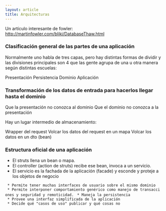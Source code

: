 ```yaml
---
layout: article
title: Arquitecturas
---
```

Un artículo interesante de fowler: <http://martinfowler.com/bliki/DatabaseThaw.html>

### Clasificación general de las partes de una aplicación

Normalmente uno habla de tres capas, pero hay distintas formas de dividir y las divisiones principales son 4 que las gente agrupa de una u otra manera según distintas escuelas:

Presentación
Persistencia
Dominio
Aplicación  

### Transformación de los datos de entrada para hacerlos llegar hasta el dominio

Que la presentación no conozca al dominio
Que el dominio no conozca a la presentación  

Hay un lugar intermedio de almacenamiento:

Wrapper del request
Volcar los datos del request en un mapa
Volcar los datos en un dto (bean)  

### Estructura oficial de una aplicación

-   El struts llena un bean o mapa.
-   El controller (action de struts) recibe ese bean, invoca a un servicio.
-   El servicio es la fachada de la aplicación (facade) y esconde y proteje a los objetos de negocio

` * Permite tener muchas interfaces de usuario sobre el mismo dominio`
` * Permite interponer comportamiento genérico como manejo de transacciones y seguridad y remoticidad.`
` * Maneja la persistencia`
` * Provee una interfaz simplificada de la aplicación`
` * Decide qué "casos de uso" publicar y qué cosas no`
